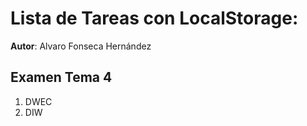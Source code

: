 # Lista de Tareas con LocalStorage:

**Autor**: Alvaro Fonseca Hernández

## Examen Tema 4

1. DWEC
2. DIW